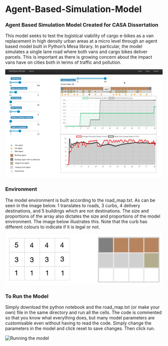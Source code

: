 # Agent-Based-Simulation-Model
### Agent Based Simulation Model Created for CASA Dissertation 

This model seeks to test the logistical viability of cargo e-bikes as a van replacement in high density urban areas at a micro level through an agent based model built in Python’s Mesa library. In particular, the model simulates a single lane road where both vans and cargo bikes deliver parcels. This is important as there is growing concern about the impact vans have on cities both in terms of traffic and pollution.

![Model Running](mod.png)

### Environment 

The model environment is built according to the road_map.txt. As can be seen in the image below. 1 translates to roads, 3 curbs, 4 delivery destinations, and 5 buildings which are not destinations. The size and proportions of the array also dictates the size and proportions of the model environment. The image below illustrates this. Note that the curb has  different colours to indicate if it is legal or not.

![Environment processing](env.png)

### To Run the Model

Simply download the python notebook and the road_map.txt (or make your own) file in the same directory and run all the cells. The code is commented so that you know what everything does, but many model parameters are customisable even without having to read the code. Simply change the parameters in the model and click reset to save changes. Then click run.

![Running the model](ABMGIF.gif)
